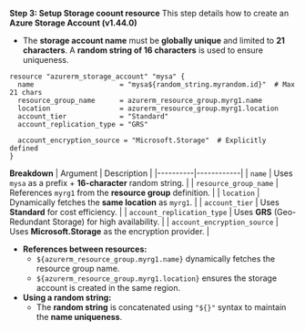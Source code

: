 **Step 3: Setup Storage coount resource**
This step details how to create an **Azure Storage Account (v1.44.0)**
- The **storage account name** must be **globally unique** and limited to **21 characters**. A **random string of 16 characters** is used to ensure uniqueness.

```hcl
resource "azurerm_storage_account" "mysa" {
  name                     = "mysa${random_string.myrandom.id}"  # Max 21 chars
  resource_group_name      = azurerm_resource_group.myrg1.name
  location                 = azurerm_resource_group.myrg1.location
  account_tier             = "Standard"
  account_replication_type = "GRS"

  account_encryption_source = "Microsoft.Storage"  # Explicitly defined
}
```
**Breakdown**
| Argument | Description |
|----------|------------|
| `name` | Uses `mysa` as a prefix + **16-character** random string. |
| `resource_group_name` | References `myrg1` from the **resource group** definition. |
| `location` | Dynamically fetches the **same location** as `myrg1`. |
| `account_tier` | Uses **Standard** for cost efficiency. |
| `account_replication_type` | Uses **GRS** (Geo-Redundant Storage) for high availability. |
| `account_encryption_source` | Uses **Microsoft.Storage** as the encryption provider. |

- **References between resources:**
  - `${azurerm_resource_group.myrg1.name}` dynamically fetches the resource group name.
  - `${azurerm_resource_group.myrg1.location}` ensures the storage account is created in the same region.
- **Using a random string:**
  - The **random string** is concatenated using `"${}"` syntax to maintain the **name uniqueness**.

